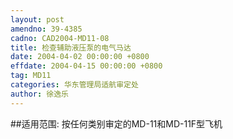 ```yaml
---
layout: post
amendno: 39-4385
cadno: CAD2004-MD11-08
title: 检查辅助液压泵的电气马达
date: 2004-04-02 00:00:00 +0800
effdate: 2004-04-15 00:00:00 +0800
tag: MD11
categories: 华东管理局适航审定处
author: 徐逸乐
---
```


##适用范围:
按任何类别审定的MD-11和MD-11F型飞机

